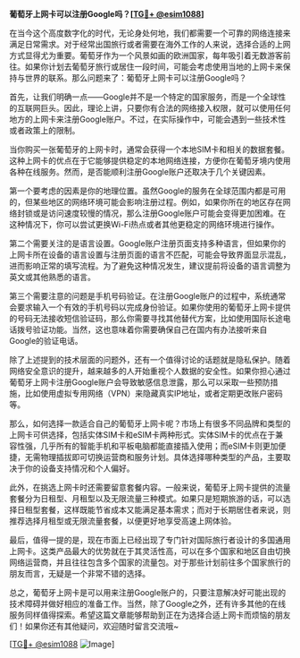 **葡萄牙上网卡可以注册Google吗？[[TG💪+ @esim1088](https://t.me/s/esim1088)]**

在当今这个高度数字化的时代，无论身处何地，我们都需要一个可靠的网络连接来满足日常需求。对于经常出国旅行或者需要在海外工作的人来说，选择合适的上网方式显得尤为重要。葡萄牙作为一个风景如画的欧洲国家，每年吸引着无数游客前往。如果你计划去葡萄牙旅行或居住一段时间，可能会考虑使用当地的上网卡来保持与世界的联系。那么问题来了：葡萄牙上网卡可以注册Google吗？

首先，让我们明确一点——Google并不是一个特定的国家服务，而是一个全球性的互联网巨头。因此，理论上讲，只要你有合法的网络接入权限，就可以使用任何地方的上网卡来注册Google账户。不过，在实际操作中，可能会遇到一些技术性或者政策上的限制。

当你购买一张葡萄牙的上网卡时，通常会获得一个本地SIM卡和相关的数据套餐。这种上网卡的优点在于它能够提供稳定的本地网络连接，方便你在葡萄牙境内使用各种在线服务。然而，是否能顺利注册Google账户还取决于几个关键因素。

第一个要考虑的因素是你的地理位置。虽然Google的服务在全球范围内都是可用的，但某些地区的网络环境可能会影响注册过程。例如，如果你所在的地区存在网络封锁或是访问速度较慢的情况，那么注册Google账户可能会变得更加困难。在这种情况下，你可以尝试更换Wi-Fi热点或者其他更稳定的网络环境进行操作。

第二个需要关注的是语言设置。Google账户注册页面支持多种语言，但如果你的上网卡所在设备的语言设置与注册页面的语言不匹配，可能会导致界面显示混乱，进而影响正常的填写流程。为了避免这种情况发生，建议提前将设备的语言调整为英文或其他熟悉的语言。

第三个需要注意的问题是手机号码验证。在注册Google账户的过程中，系统通常会要求输入一个有效的手机号码以完成身份验证。如果你使用的葡萄牙上网卡提供的号码无法接收短信验证码，那么你需要寻找其他替代方案，比如使用国际长途电话拨号验证功能。当然，这也意味着你需要确保自己在国内有办法接听来自Google的验证电话。

除了上述提到的技术层面的问题外，还有一个值得讨论的话题就是隐私保护。随着网络安全意识的提升，越来越多的人开始重视个人数据的安全性。如果你担心通过葡萄牙上网卡注册Google账户会导致敏感信息泄露，那么可以采取一些预防措施，比如使用虚拟专用网络（VPN）来隐藏真实IP地址，或者定期更改账户密码等。

那么，如何选择一款适合自己的葡萄牙上网卡呢？市场上有很多不同品牌和类型的上网卡可供选择，包括实体SIM卡和eSIM卡两种形式。实体SIM卡的优点在于兼容性强，几乎所有的智能手机和平板电脑都能直接插入使用；而eSIM卡则更加便捷，无需物理插拔即可切换运营商和服务计划。具体选择哪种类型的产品，主要取决于你的设备支持情况和个人偏好。

此外，在挑选上网卡时还需要留意套餐内容。一般来说，葡萄牙上网卡提供的流量套餐分为日租型、月租型以及无限流量三种模式。如果只是短期旅游的话，可以选择日租型套餐，这样既能节省成本又能满足基本需求；而对于长期居住者来说，则推荐选择月租型或无限流量套餐，以便更好地享受高速上网体验。

最后，值得一提的是，现在市面上已经出现了专门针对国际旅行者设计的多国通用上网卡。这类产品最大的优势就在于其灵活性高，可以在多个国家和地区自由切换网络运营商，并且往往包含多个国家的流量包。对于那些计划前往多个国家旅行的朋友而言，无疑是一个非常不错的选择。

总之，葡萄牙上网卡是可以用来注册Google账户的，只要注意解决好可能出现的技术障碍并做好相应的准备工作。当然，除了Google之外，还有许多其他的在线服务同样值得探索。希望这篇文章能够帮助到正在为选择合适上网卡而烦恼的朋友们！如果你还有其他疑问，欢迎随时留言交流哦~

[[TG💪+ @esim1088](https://t.me/s/esim1088) ![Image](https://i.postimg.cc/4NQfJmqS/Snipaste-2025-05-13-00-14-12.png)]